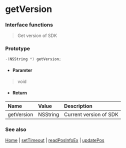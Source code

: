 # getVersion

### Interface functions
> Get version of SDK

### Prototype

```objective-c
-(NSString *) getVersion;
```

- #### Paramter
> void

- #### Return
| Name | Value | Description |
| :-------- | :--------| :------ |
| getVersion| NSString | Current version of SDK |

### See also
[Home](../README.md) | [setTimeout](setTimeout.md) | [readPosInfoEx](readPosInfoEx.md) | [updatePos](updatePos.md)

